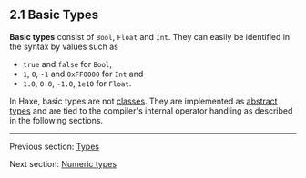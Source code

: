 ## 2.1 Basic Types

**Basic types** consist of `Bool`, `Float` and `Int`. They can easily be identified in the syntax by values such as

* `true` and `false` for `Bool`,
* `1`, `0`, `-1` and `0xFF0000` for `Int` and
* `1.0`, `0.0`, `-1.0`, `1e10` for `Float`.


In Haxe, basic types are not [classes](types-class-instance.md). They are implemented as [abstract types](types-abstract.md) and are tied to the compiler's internal operator handling as described in the following sections.

---

Previous section: [Types](types.md)

Next section: [Numeric types](types-numeric-types.md)